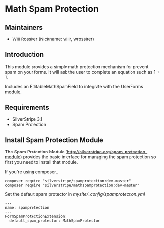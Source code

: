 # Math Spam Protection

## Maintainers

 * Will Rossiter (Nickname: willr, wrossiter)
  <will at fullscreen dot io>

## Introduction

This module provides a simple math protection mechanism for prevent spam on your 
forms. It will ask the user to complete an equation such as 1 + 1.

Includes an EditableMathSpamField to integrate with the UserForms module. 

## Requirements

 * SilverStripe 3.1
 * Spam Protection
 
## Install Spam Protection Module

The Spam Protection Module (http://silverstripe.org/spam-protection-module) 
provides the basic interface for managing the spam protection so first you need 
to install that module.

If you're using composer..

```
composer require "silverstripe/spamprotection:dev-master"
composer require "silverstripe/mathspamprotection:dev-master"
```

Set the default spam protector in *mysite/_config/spamprotection.yml*

	---
	name: spamprotection
	---
	FormSpamProtectionExtension:
	  default_spam_protector: MathSpamProtector

